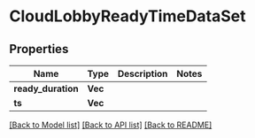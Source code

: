 # CloudLobbyReadyTimeDataSet

## Properties

Name | Type | Description | Notes
------------ | ------------- | ------------- | -------------
**ready_duration** | **Vec<i64>** |  | 
**ts** | **Vec<i64>** |  | 

[[Back to Model list]](../README.md#documentation-for-models) [[Back to API list]](../README.md#documentation-for-api-endpoints) [[Back to README]](../README.md)


